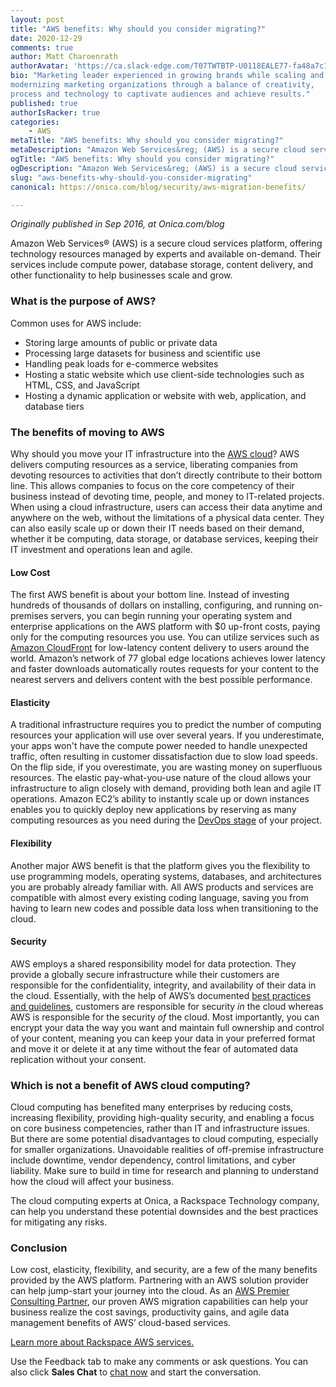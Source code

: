 ```yaml
---
layout: post
title: "AWS benefits: Why should you consider migrating?"
date: 2020-12-29
comments: true
author: Matt Charoenrath 
authorAvatar: 'https://ca.slack-edge.com/T07TWTBTP-U0118EALE77-fa48a7c11b02-72'
bio: "Marketing leader experienced in growing brands while scaling and 
modernizing marketing organizations through a balance of creativity, 
process and technology to captivate audiences and achieve results."
published: true
authorIsRacker: true
categories:
    - AWS
metaTitle: "AWS benefits: Why should you consider migrating?"
metaDescription: "Amazon Web Services&reg; (AWS) is a secure cloud services platform, offering technology resources managed by experts and available on-demand. Their services include compute power, database storage, content delivery, and other functionality to help businesses scale and grow."
ogTitle: "AWS benefits: Why should you consider migrating?"
ogDescription: "Amazon Web Services&reg; (AWS) is a secure cloud services platform, offering technology resources managed by experts and available on-demand. Their services include compute power, database storage, content delivery, and other functionality to help businesses scale and grow."
slug: "aws-benefits-why-should-you-consider-migrating"
canonical: https://onica.com/blog/security/aws-migration-benefits/

---
```


*Originally published in Sep 2016, at Onica.com/blog*

Amazon Web Services&reg; (AWS) is a secure cloud services platform, offering
technology resources managed by experts and available on-demand. Their
services include compute power, database storage, content delivery, and
other functionality to help businesses scale and grow.

<!--more-->

### What is the purpose of AWS?

Common uses for AWS include:

- Storing large amounts of public or private data
- Processing large datasets for business and scientific use
- Handling peak loads for e-commerce websites
- Hosting a static website which use client-side technologies such as HTML, CSS, and JavaScript
- Hosting a dynamic application or website with web, application, and database tiers

### The benefits of moving to AWS

Why should you move your IT infrastructure into the
[AWS cloud](https://onica.com/amazon-web-services/)? AWS delivers computing
resources as a service, liberating companies from devoting resources to activities
that don’t directly contribute to their bottom line. This allows companies
to focus on the core competency of their business instead of devoting
time, people, and money to IT-related projects. When using a cloud
infrastructure, users can access their data anytime and anywhere on the
web, without the limitations of a physical data center. They can also easily
scale up or down their IT needs based on their demand, whether it be
computing, data storage, or database services, keeping their IT investment and
operations lean and agile.

#### Low Cost

The first AWS benefit is about your bottom line. Instead of investing hundreds of
thousands of dollars on installing, configuring, and running on-premises servers, you
can begin running your operating system and enterprise applications on the AWS
platform with $0 up-front costs, paying only for the computing resources you use. You
can utilize services such as [Amazon CloudFront](https://onica.com/amazon-web-services/cloudfront/)
for low-latency content delivery to users around the world. Amazon’s network of 77
global edge locations achieves lower latency and faster downloads automatically routes
requests for your content to the nearest servers and delivers content with the best
possible performance.

#### Elasticity

A traditional infrastructure requires you to predict the number of computing
resources your application will use over several years. If you underestimate, your
apps won't have the compute power needed to handle unexpected traffic, often
resulting in customer dissatisfaction due to slow load speeds. On the flip
side, if you overestimate, you are wasting money on superfluous resources. The
elastic pay-what-you-use nature of the cloud allows your infrastructure to align
closely with demand, providing both lean and agile IT operations. Amazon EC2’s
ability to instantly scale up or down instances enables you to quickly deploy new
applications by reserving as many computing resources as you need during the
[DevOps stage](https://onica.com/amazon-web-services/devops/) of your project.

#### Flexibility

Another major AWS benefit is that the platform gives you the flexibility to use
programming models, operating systems, databases, and architectures you are probably
already familiar with. All AWS products and services are compatible with almost
every existing coding language, saving you from having to learn new codes and possible
data loss when transitioning to the cloud.

#### Security

AWS employs a shared responsibility model for data protection. They provide a globally
secure infrastructure while their customers are responsible for the confidentiality,
integrity, and availability of their data in the cloud. Essentially, with the help of
AWS’s documented
[best practices and guidelines](https://s3-us-west-1.amazonaws.com/corpinfowebsiteuploads/content/uploads/2016/02/29113220/CorpInfo-AWS-Well-Architected-Assessment.pdf),
customers are responsible for security *in* the cloud whereas AWS is responsible for
the security *of* the cloud. Most importantly, you can encrypt your data the way
you want and maintain full ownership and control of your content, meaning you can keep
your data in your preferred format and move it or delete it at any time without the
fear of automated data replication without your consent.

### Which is not a benefit of AWS cloud computing?

Cloud computing has benefited many enterprises by reducing costs, increasing
flexibility, providing high-quality security, and enabling a focus on core business
competencies, rather than IT and infrastructure issues. But there are some
potential disadvantages to cloud computing, especially for smaller
organizations. Unavoidable realities of off-premise infrastructure include
downtime, vendor dependency, control limitations, and cyber liability. Make sure
to build in time for research and planning to understand how the cloud will
affect your business.

The cloud computing experts at Onica, a Rackspace Technology company, can help you
understand these potential downsides and the best practices for mitigating any risks.

### Conclusion

Low cost, elasticity, flexibility, and security, are a few of the many benefits
provided by the AWS platform. Partnering with an AWS solution provider can help
jump-start your journey into the cloud. As an
[AWS Premier Consulting Partner](https://onica.com/blog/corpinfo-named-an-amazon-web-service-managed-service-partner/),
our proven AWS migration capabilities can help your business realize the cost
savings, productivity gains, and agile data management benefits of AWS’ cloud-based
services.

<a class="cta blue" id="cta" href="https://www.rackspace.com/cloud/aws">Learn more about Rackspace AWS services.</a>

Use the Feedback tab to make any comments or ask questions. You can also click
**Sales Chat** to [chat now](https://www.rackspace.com/) and start the conversation.

